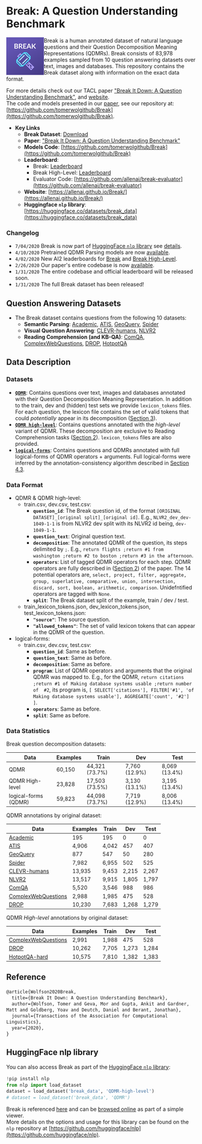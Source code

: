 # Break: A Question Understanding Benchmark

<img align="left" src="images/break.svg" height="100"></img>
Break is a human annotated dataset of natural language questions and their Question Decomposition Meaning Representations (QDMRs). Break consists of 83,978 examples sampled from 10 question answering datasets over text, images and databases.
This repository contains the Break dataset along with information on the exact data format.

For more details check out our TACL paper ["Break It Down: A Question Understanding Benchmark"](https://arxiv.org/abs/2001.11770v1), and [website](https://allenai.github.io/Break/).  
The code and models presented in our [paper](https://arxiv.org/abs/2001.11770v1), see our repository at: [https://github.com/tomerwolgithub/Break](https://github.com/tomerwolgithub/Break).



* **Key Links**
	* **Break Dataset**: [Download](https://github.com/allenai/Break/raw/master/break_dataset/Break-dataset.zip)
	* **Paper**: ["Break It Down: A Question Understanding Benchmark"
](https://arxiv.org/abs/2001.11770v1)
	* **Models Code**: [https://github.com/tomerwolgithub/Break](https://github.com/tomerwolgithub/Break)
	* **Leaderboard**:  
		* Break:  [Leaderboard](https://leaderboard.allenai.org/break/)
		* Break High-Level:  [Leaderboard](https://leaderboard.allenai.org/break_high_level/)
		* Evaluator Code: [https://github.com/allenai/break-evaluator](https://github.com/allenai/break-evaluator)
	* **Website**: [https://allenai.github.io/Break/](https://allenai.github.io/Break/)
	* **Huggingface `nlp` library**: [https://huggingface.co/datasets/break_data](https://huggingface.co/datasets/break_data)


### Changelog
- `7/04/2020` Break is now part of [HuggingFace `nlp` library](https://huggingface.co/datasets/break_data) see [details](#HuggingFace-nlp-library).
- `4/10/2020` Pretrained QDMR Parsing models are now [available](https://github.com/tomerwolgithub/Break/tree/master/qdmr_parsing#cofiguration-and-petrained-models).
- `4/02/2020` New AI2 leaderboards for [Break](https://leaderboard.allenai.org/break/) and [Break High-Level](https://leaderboard.allenai.org/break_high_level/).
- `2/26/2020` Our paper's entire codebase is now [available](https://github.com/tomerwolgithub/Break).
- `1/31/2020` The entire codebase and official leaderboard will be released soon.
- `1/31/2020` The full Break dataset has been released!

## Question Answering Datasets

* The Break dataset contains questions from the following 10 datasets: 
	* **Semantic Parsing**: [Academic](https://github.com/jkkummerfeld/text2sql-data), [ATIS](https://github.com/jkkummerfeld/text2sql-data), [GeoQuery](https://github.com/jkkummerfeld/text2sql-data), [Spider](https://yale-lily.github.io/spider)
	* **Visual Question Answering**: [CLEVR-humans](https://cs.stanford.edu/people/jcjohns/clevr/), [NLVR2](http://lil.nlp.cornell.edu/nlvr/)
	* **Reading Comprehension (and KB-QA)**: [ComQA](http://qa.mpi-inf.mpg.de/comqa/), [ComplexWebQuestions](https://www.tau-nlp.org/compwebq), [DROP](https://allennlp.org/drop), [HotpotQA](https://hotpotqa.github.io/)

## Data Description

### Datasets


* [**``QDMR``**](https://github.com/allenai/Break/tree/master/break_dataset/QDMR): Contains questions over text, images and databases annotated with their Question Decomposition Meaning Representation. In addition to the train, dev and (hidden) test sets we provide ``lexicon_tokens`` files. For each question, the lexicon file contains the set of valid tokens that could *potentially* appear in its decomposition ([Section 3](https://arxiv.org/abs/2001.11770v1)).
* [**``QDMR high-level``**](https://github.com/allenai/Break/tree/master/break_dataset/QDMR-high-level): Contains questions annotated with the *high-level* variant of QDMR. These decomposition are exclusive to Reading Comprehension tasks ([Section 2](https://arxiv.org/abs/2001.11770v1)). ``lexicon_tokens`` files are also provided. 
* [**``logical-forms``**](https://github.com/allenai/Break/tree/master/break_dataset/logical-forms): Contains questions and QDMRs annotated with full logical-forms of QDMR operators + arguments. Full logical-forms were inferred by the annotation-consistency algorithm described in [Section 4.3](https://arxiv.org/abs/2001.11770v1).


### Data Format

* QDMR & QDMR high-level:
	* train.csv, dev.csv, test.csv:
		* **``question_id``**: The Break question id, of the format ``[ORIGINAL DATASET]_[original split]_[original id]``. E.g., ``NLVR2_dev_dev-1049-1-1`` is from NLVR2 dev split with its NLVR2 id being, ``dev-1049-1-1``.
		* **``question_text``**: Original question text.
		* **``decomposition``**: The annotated QDMR of the question, its steps delimited by ``;``. E.g., ``return flights ;return #1 from  washington ;return #2 to boston ;return #3 in the afternoon``.
		* **``operators``**: List of tagged QDMR operators for each step. QDMR operators are fully described in ([Section 2](https://arxiv.org/abs/2001.11770v1)) of the paper. The 14 potential operators are, ``select, project, filter, aggregate, group, superlative, comparative, union, intersection, discard, sort, boolean, arithmetic, comparison``. Unidefntified operators are tagged with ``None``.
		* **``split``**: The Break dataset split of the example, train / dev / test.
	* train_lexicon_tokens.json, dev_lexicon_tokens.json, test_lexicon_tokens.json:
		* **``"source"``**: The source question.
		* **``"allowed_tokens"``**: The set of valid lexicon tokens that can appear in the QDMR of the question.
* logical-forms:
	* train.csv, dev.csv, test.csv:
		* **``question_id``**: Same as before.
		* **``question_text``**: Same as before.
		* **``decomposition``**: Same as before.
		* **``program``**: List of QDMR operators and arguments that the original QDMR was mapped to. E.g., for the QDMR, ``return citations ;return #1 of Making database systems usable ;return number of  #2``, its program is, ``[ SELECT['citations'], FILTER['#1', 'of Making database systems usable'], AGGREGATE['count', '#2'] ]``.
		* **``operators``**: Same as before.
		* **``split``**: Same as before.

### Data Statistics

Break question decomposition datasets:

| Data | Examples | Train | Dev | Test |
|-----------|-------------------------|-------------------------|-------------------------|-------------------------|
| QDMR     | 60,150                   |       44,321 (73.7%)          |      7,760 (12.9%)           |      8,069 (13.4%)           |
| QDMR High-level | 23,828                   |     17,503 (73.5%)             |      3,130 (13.1%)           |        3,195 (13.4%)         |
| logical-forms (QDMR)    | 59,823                   |    44,098 (73.7%)             |    7,719 (12.9%)             |   8,006 (13.4%)              |


QDMR annotations by original dataset:  

| Data | Examples | Train | Dev | Test |
|-----------|-------------------------|-------------------------|-------------------------|-------------------------|
| [Academic](https://github.com/jkkummerfeld/text2sql-data)     | 195                   |  195                |       0           |   0               |
| [ATIS](https://github.com/jkkummerfeld/text2sql-data)     | 4,906                   |  4,042                |   457               |  407                |
| [GeoQuery](https://github.com/jkkummerfeld/text2sql-data)     | 877                   |   547               |    50              | 280                 |
| [Spider](https://yale-lily.github.io/spider)     | 7,982                   |   6,955               |    502              |   525               |
| [CLEVR-humans](https://cs.stanford.edu/people/jcjohns/clevr/)     | 13,935                   |      9,453            |    2,215              |     2,267             |
| [NLVR2](http://lil.nlp.cornell.edu/nlvr/)     | 13,517                   |     9,915             |   1,805               |    1,797              |
| [ComQA](http://qa.mpi-inf.mpg.de/comqa/)     | 5,520                   |    3,546              |    988              |     986             |
| [ComplexWebQuestions](https://www.tau-nlp.org/compwebq)     | 2,988                   |     1,985             |     475             |       528           |
| [DROP](https://allennlp.org/drop)     | 10,230                  |    7,683              |   1,268               |     1,279             |


QDMR *High-level* annotations by original dataset:  


| Data | Examples | Train | Dev | Test |
|-----------|-------------------------|-------------------------|-------------------------|-------------------------|
| [ComplexWebQuestions](https://www.tau-nlp.org/compwebq)     | 2,991                   |     1,988             |     475             |        528          |
| [DROP](https://allennlp.org/drop)     | 10,262                   |     7,705             |      1,273            |     1,284             |
| [HotpotQA-hard](https://hotpotqa.github.io/)     | 10,575                   |     7,810             |     1,382             |    1,383              |

## Reference

```
@article{Wolfson2020Break,
  title={Break It Down: A Question Understanding Benchmark},
  author={Wolfson, Tomer and Geva, Mor and Gupta, Ankit and Gardner, Matt and Goldberg, Yoav and Deutch, Daniel and Berant, Jonathan},
  journal={Transactions of the Association for Computational Linguistics},
  year={2020},
}
```

## HuggingFace nlp library

You can also access Break as part of the  [HuggingFace `nlp` library](https://github.com/huggingface/nlp):

```python
!pip install nlp
from nlp import load_dataset
dataset = load_dataset('break_data', 'QDMR-high-level')
# dataset = load_dataset('break_data', 'QDMR')
```
Break is referenced [here](https://huggingface.co/datasets/break_data) and can be [browsed online](https://huggingface.co/nlp/viewer/?dataset=break_data) as part of a simple viewer.  
More details on the options and usage for this library can be found on the `nlp` repository at [https://github.com/huggingface/nlp](https://github.com/huggingface/nlp).

